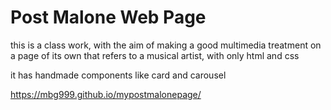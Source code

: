 # Post Malone Web Page
this is a class work, with the aim of making a good multimedia treatment on a page of its own that refers to a musical artist, with only html and css

it has handmade components like card and carousel


https://mbg999.github.io/mypostmalonepage/
